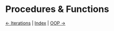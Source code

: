 # Procedures & Functions

[← Iterations](./iterations.md) | [Index](../readme.md) | [OOP →](./oop.md)

